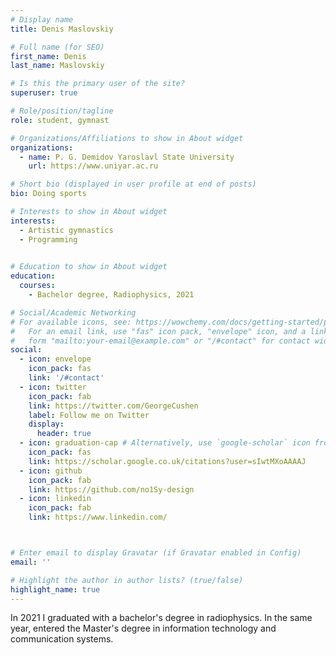 ```yaml
---
# Display name
title: Denis Maslovskiy

# Full name (for SEO)
first_name: Denis
last_name: Maslovskiy

# Is this the primary user of the site?
superuser: true

# Role/position/tagline
role: student, gymnast

# Organizations/Affiliations to show in About widget
organizations:
  - name: P. G. Demidov Yaroslavl State University
    url: https://www.uniyar.ac.ru

# Short bio (displayed in user profile at end of posts)
bio: Doing sports

# Interests to show in About widget
interests:
  - Artistic gymnastics
  - Programming
  

# Education to show in About widget
education:
  courses:
    - Bachelor degree, Radiophysics, 2021

# Social/Academic Networking
# For available icons, see: https://wowchemy.com/docs/getting-started/page-builder/#icons
#   For an email link, use "fas" icon pack, "envelope" icon, and a link in the
#   form "mailto:your-email@example.com" or "/#contact" for contact widget.
social:
  - icon: envelope
    icon_pack: fas
    link: '/#contact'
  - icon: twitter
    icon_pack: fab
    link: https://twitter.com/GeorgeCushen
    label: Follow me on Twitter
    display:
      header: true
  - icon: graduation-cap # Alternatively, use `google-scholar` icon from `ai` icon pack
    icon_pack: fas
    link: https://scholar.google.co.uk/citations?user=sIwtMXoAAAAJ
  - icon: github
    icon_pack: fab
    link: https://github.com/no1Sy-design
  - icon: linkedin
    icon_pack: fab
    link: https://www.linkedin.com/



# Enter email to display Gravatar (if Gravatar enabled in Config)
email: ''

# Highlight the author in author lists? (true/false)
highlight_name: true
---
```


In 2021 I graduated with a bachelor's degree in radiophysics. In the same year, entered the Master's degree in information technology and communication systems.
